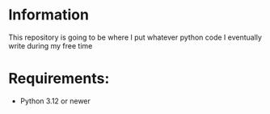 # Information

This repository is going to be where I put whatever python code I eventually write during my free time

# Requirements:

- Python 3.12 or newer
